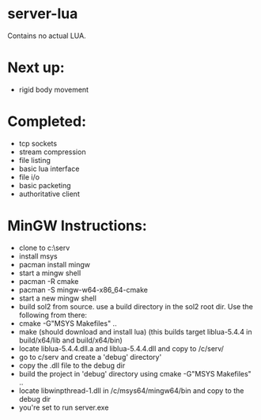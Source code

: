 # server-lua

Contains no actual LUA.


# Next up:
- rigid body movement

# Completed:

- tcp sockets
- stream compression
- file listing
- basic lua interface
- file i/o
- basic packeting
- authoritative client

# MinGW Instructions:

- clone to c:\serv
- install msys
- pacman install mingw
- start a mingw shell
- pacman -R cmake
- pacman -S mingw-w64-x86_64-cmake
- start a new mingw shell
- build sol2 from source. use a build directory in the sol2 root dir. Use the following from there:
- cmake -G"MSYS Makefiles" ..
- make (should download and install lua)
 (this builds target liblua-5.4.4 in build/x64/lib and build/x64/bin)
- locate liblua-5.4.4.dll.a and liblua-5.4.4.dll and copy to /c/serv/
- go to c/serv and create a 'debug' directory'
- copy the .dll file to the debug dir
- build the project in 'debug' directory using cmake -G"MSYS Makefiles" ..
- locate libwinpthread-1.dll in /c/msys64/mingw64/bin and copy to the debug dir
- you're set to run server.exe




